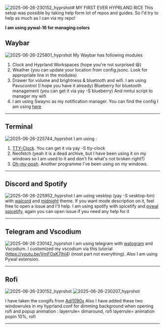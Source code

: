![2025-06-26-230152_hyprshot](https://github.com/user-attachments/assets/2e30c26d-f2b0-4da0-8fe3-b70a9581946e)# MY FIRST EVER HYPRLAND RICE
This setup was possible by taking help form lot of repos and guides. So I'd try to help as much as I can via my repo!

**I am using pywal-16 for managing colors**

## Waybar
![2025-06-26-225801_hyprshot](https://github.com/user-attachments/assets/d2d609e7-49c1-4053-b79e-80474b81607f)
My Waybar has following modules
1. Clock and Hyprland Workspaces (hope you're not surprised 😆)
2. Weather (you can update your location from config.jsonc. Look for appropriate line in the modules)
3. Drawer for volume and brightness & bluetooth and wifi.
   I am using Pavucontrol (I hope you have it already)
   Blueberry for bluetooth management (you can get it via yay -S blueberry)
   And nmtui script to manager my wifi
4. I am using Swaync as my notification manager. You can find the config I am using [here](https://github.com/elifouts/Dotfiles)
---
## Terminal
![2025-06-26-225744_hyprshot](https://github.com/user-attachments/assets/42bf3a50-3e8b-47db-8150-efd76519cced)
I am using :
1. [TTY-Clock](https://github.com/xorg62/tty-clock). You can get it via yay -S tty-clock
2. Neofetch (yeah it is a dead archive, but I have been using it on my windows so I am used to it and don't fix what's not broken right?)
3. [Oh-my-posh](https://ohmyposh.dev/). Another programme I've been using on my windows.
---
## Discord and Spotify  
![2025-06-26-225952_hyprshot](https://github.com/user-attachments/assets/7178396b-4c9e-442c-bff5-44486e09161f)
I am using vesktop (yay -S vesktop-bin) with [walcord](https://github.com/Danrus1100/walcord) and [midnight](https://github.com/refact0r/midnight-discord?tab=readme-ov-file) theme. If you want mode description on it, feel free to open a issue and I'll help.
I am using spotify with spicetify and [pywal spicetify](https://github.com/jhideki/pywal-spicetify), again you can open issue if you need any help for it

---
## Telegram and Vscodium
![2025-06-26-230142_hyprshot](https://github.com/user-attachments/assets/129675f2-c436-422d-8610-915bad7489d8)
I am using telegram with [walogram](https://codeberg.org/thirtysix/walogram) and Vscodium.
I customized my vscodium via this tutorial (https://youtu.be/VmFOsK7IhI4) (most part not everything). Also I am using Pywal extension.

---
## Rofi
![2025-06-26-230152_hyprshot](https://github.com/user-attachments/assets/ad90ed33-f848-4243-b366-85b53e5af126)
![2025-06-26-230207_hyprshot](https://github.com/user-attachments/assets/1aad45fb-ee82-4ed3-86ca-1b73b676b1b9)

I have taken the congifs from [Adi1090x](https://github.com/adi1090x/rofi#)
Also I have added these two windowrules in my hyprland.conf for dimming background when opening rofi and popup animation :
layerrule= dimaround, rofi
layerrule= animation popin 10%, rofi

---



